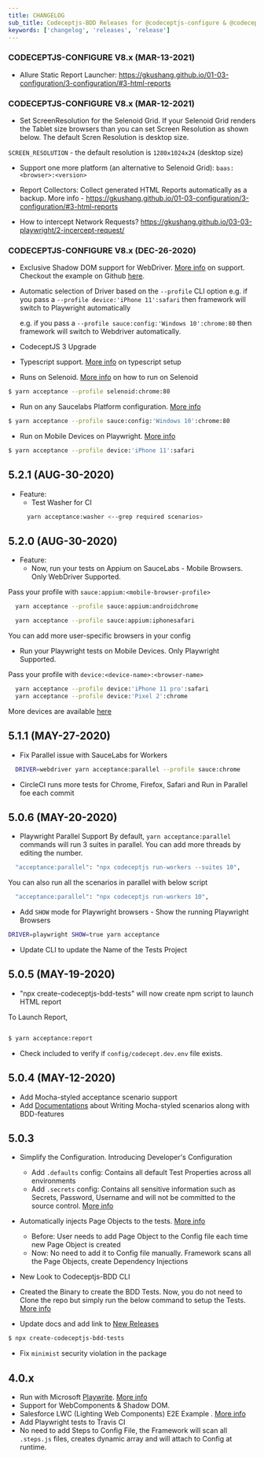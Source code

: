 ```yaml
---
title: CHANGELOG
sub_title: Codeceptjs-BDD Releases for @codeceptjs-configure & @codeceptjs-saucelabs
keywords: ['changelog', 'releases', 'release']
---
```


### CODECEPTJS-CONFIGURE V8.x (MAR-13-2021)

- Allure Static Report Launcher: https://gkushang.github.io/01-03-configuration/3-configuration/#3-html-reports

### CODECEPTJS-CONFIGURE V8.x (MAR-12-2021)

- Set ScreenResolution for the Selenoid Grid. If your Selenoid Grid renders the Tablet size browsers than you can set Screen Resolution as shown below. The default Scren Resolution is desktop size.

`SCREEN_RESOLUTION` - the default resolution is `1280x1024x24` (desktop size)

- Support one more platform (an alternative to Selenoid Grid): `baas:<browser>:<version>`

- Report Collectors: Collect generated HTML Reports automatically as a backup. More info - https://gkushang.github.io/01-03-configuration/3-configuration/#3-html-reports

- How to intercept Network Requests? https://gkushang.github.io/03-03-playwright/2-incercept-request/

### CODECEPTJS-CONFIGURE V8.x (DEC-26-2020)

- Exclusive Shadow DOM support for WebDriver. [More info](/03-03-webcomponents/1-webcomponents-playwright-webdriver-example/) on support. Checkout the example on Github [here](https://github.com/salesforce/codeceptjs-bdd/tree/develop/examples/webcomponents-playwright-webdriver-example).

- Automatic selection of Driver based on the `--profile` CLI option
  e.g. if you pass a `--profile device:'iPhone 11':safari` then framework will switch to Playwright automatically

  e.g. if you pass a `--profile sauce:config:'Windows 10':chrome:80` then framework will switch to Webdriver automatically.

- CodeceptJS 3 Upgrade
- Typescript support. [More info](https://codecept.io/typescript/#typescript) on typescript setup
- Runs on Selenoid. [More info](http://gkushang.github.io/03-02-run-on-selenoid/3-run-on-selenoid/) on how to run on Selenoid

```bash
$ yarn acceptance --profile selenoid:chrome:80
```

- Run on any Saucelabs Platform configuration. [More info](http://gkushang.github.io/03-02-run-on-saucelabs/3-run-on-saucelabs/)

```bash
$ yarn acceptance --profile sauce:config:'Windows 10':chrome:80
```

- Run on Mobile Devices on Playwright. [More info](http://gkushang.github.io/03-03-playwright/1-run-with-playwright/)

```bash
$ yarn acceptance --profile device:'iPhone 11':safari
```

## 5.2.1 (AUG-30-2020)

- Feature:
  - Test Washer for CI
  ```bash
    yarn acceptance:washer <--grep required scenarios>
  ```

## 5.2.0 (AUG-30-2020)

- Feature:
  - Now, run your tests on Appium on SauceLabs - Mobile Browsers. Only WebDriver Supported.

Pass your profile with `sauce:appium:<mobile-browser-profile>`

```bash
  yarn acceptance --profile sauce:appium:androidchrome

  yarn acceptance --profile sauce:appium:iphonesafari
```

You can add more user-specific browsers in your config

- Run your Playwright tests on Mobile Devices. Only Playwright Supported.

Pass your profile with `device:<device-name>:<browser-name>`

```bash
  yarn acceptance --profile device:'iPhone 11 pro':safari
  yarn acceptance --profile device:'Pixel 2':chrome
```

More devices are available [here](https://github.com/microsoft/playwright/blob/master/src/server/deviceDescriptors.ts)

## 5.1.1 (MAY-27-2020)

- Fix Parallel issue with SauceLabs for Workers

```bash
  DRIVER=webdriver yarn acceptance:parallel --profile sauce:chrome
```

- CircleCI runs more tests for Chrome, Firefox, Safari and Run in Parallel foe each commit

## 5.0.6 (MAY-20-2020)

- Playwright Parallel Support
  By default, `yarn acceptance:parallel` commands will run 3 suites in parallel. You can add more threads by editing the number.

```bash
  "acceptance:parallel": "npx codeceptjs run-workers --suites 10",
```

You can also run all the scenarios in parallel with below script

```bash
  "acceptance:parallel": "npx codeceptjs run-workers 10",
```

- Add `SHOW` mode for Playwright browsers - Show the running Playwright Browsers

```bash
DRIVER=playwright SHOW=true yarn acceptance
```

- Update CLI to update the Name of the Tests Project

## 5.0.5 (MAY-19-2020)

- "npx create-codeceptjs-bdd-tests" will now create npm script to launch HTML report

To Launch Report,

```bash

$ yarn acceptance:report

```

- Check included to verify if `config/codecept.dev.env` file exists.

## 5.0.4 (MAY-12-2020)

- Add Mocha-styled acceptance scenario support
- Add [Documentations](https://gkushang.github.io/03-mocha-styled/1-mocha-style/) about Writing Mocha-styled scenarios along with BDD-features

## 5.0.3

- Simplify the Configuration. Introducing Developer's Configuration
  - Add `.defaults` config: Contains all default Test Properties across all environments
  - Add `.secrets` config: Contains all sensitive information such as Secrets, Password, Username and will not be committed to the source control. [More info](http://localhost:8981/04-configurations/1-env-variables/)
- Automatically injects Page Objects to the tests. [More info](http://localhost:8981/05-page-objects/3-naming-conventions/)

  - Before: User needs to add Page Object to the Config file each time new Page Object is created
  - Now: No need to add it to Config file manually. Framework scans all the Page Objects, create Dependency Injections

- New Look to Codeceptjs-BDD CLI
- Created the Binary to create the BDD Tests. Now, you do not need to Clone the repo but simply run the below command to setup the Tests. [More info](https://gkushang.github.io/01-01-getting-started/1-quick-start/)
- Update docs and add link to [New Releases](/CHANGELOG/)

```bash
$ npx create-codeceptjs-bdd-tests
```

- Fix `minimist` security violation in the package

## 4.0.x

- Run with Microsoft [Playwrite](https://github.com/microsoft/playwright). [More info](https://gkushang.github.io/06-execution/6-run-with-playright/)
- Support for WebComponents & Shadow DOM.
- Salesforce LWC (Lighting Web Components) E2E Example . [More info](https://gkushang.github.io/08-salesforce-lwc/1-salesforce-lighting-web-components/)
- Add Playwright tests to Travis CI
- No need to add Steps to Config File, the Framework will scan all `.steps.js` files, creates dynamic array and will attach to Config at runtime.
